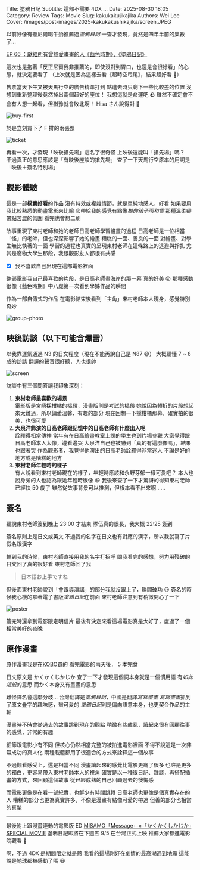 Title: 塗鴉日記
Subtitle: 這部不需要 4DX ...
Date: 2025-08-30 18:05
Category: Review
Tags: Movie
Slug: kakukakujikajika
Authors: Wei Lee
Cover: /images/post-images/2025-kakukakushikajika/screen.JPEG

以前好像有聽尼爾喝牛奶推薦過*塗鴉日記*
一查才發現，竟然是四年半前的集數了...

<!--more-->

[EP 66 ：獻給所有曾熱愛畫畫的人《藍色時期》、《塗鴉日記》](https://open.firstory.me/story/cklg2p2c2caf60854x11fedl1)

這次也是抱著「反正尼爾我非推薦的，即使沒對到胃口，也還是會很好看」的心態，就決定要看了
（上次就是因為這樣去看《超時空甩尾》，結果超好看 🤯）

售票當天下午又被天馬行空的廣告精準打到
點進去時只剩下一些比較差的位置
沒想到重新整理後竟然掉出兩個超好的座位！
我想這就是命運吧 🪨
雖然不確定會不會有人想一起看，但猶豫就會敗北啊！
Hisa さん說得對 💪

![buy-first](/images/post-images/buy-first.jpeg)

於是立刻買下了 F 排的兩張票  

![ticket](/images/post-images/2025-kakukakushikajika/ticket.JPEG)

再看一次，才發現「映後搶先場」這名字很奇怪
上映後還能叫「搶先場」嗎？  
不過真正的意思應該是「有映後座談的搶先場」
查了一下天馬行空原本的用詞是「映後＋簽名特別場」

## 觀影體驗
這是一部**樸實好看**的作品
沒有特效或複雜情節，就是單純地感人、好看
如果要用我比較熟悉的動畫電影來比喻
它帶給我的感覺有點像*狼的孩子雨和雪*
那種溫柔卻帶點苦澀的氛圍
看完也會想二刷

故事重現了東村老師和她的老師日高老師學習繪畫的過程
日高老師是一位相當「怪」的老師，但也深深影響了她的繪畫
糟糕的一面、善良的一面
對繪畫、對學生無比執著的一面
學習的過程也真實的呈現東村老師在這條路上的逃避與掙扎
尤其是廢物大學生那段，我跟觀影友人都很有共感

* [x] 我不喜歡自己出現在這部電影裡面

整部電影我自己最喜歡的片段，是日高老師畫海岸的那一幕
真的好美 😲
那種感動很像《藍色時期》中八虎第一次看到學姊作品的瞬間

作為一部自傳式的作品
在電影結束後看到「主角」東村老師本人現身，感覺特別奇妙

![group-photo](/images/post-images/2025-kakukakushikajika/group-photo.jpg)

## 映後訪談（以下可能含爆雷）
以我靠運氣通過 N3 的日文程度（現在不能再說自己是 N87 😅）
大概聽懂 7 ~ 8 成的訪談
翻譯的聲音很好聽，人也很帥

![screen](/images/post-images/2025-kakukakushikajika/screen.JPEG)

訪談中有三個問答讓我印象深刻：

1. **東村老師最喜歡的場景**  
  電影版是宮崎採柑橘的橋段，漫畫版則是考試的橋段
  她說因為轉折的片段想起來太難過，所以偏愛溫馨、有趣的部分
  現在回想一下採柑橘那幕，確實拍的很美，也很可愛
2. **大泉洋飾演的日高老師跟記憶中的日高老師有什麼出入呢**  
  詮釋得相當傳神
  當年有在日高繪畫教室上課的學生也到片場參觀
  大家覺得跟日高老師本人太像，邊看邊哭
  大泉洋自己也被嚇到「真的有這麼像嗎」，結果也跟著哭
  作為觀影者，我覺得他演出的日高老師詮釋得非常迷人
  不論是好的地方或是糟糕的地方
3. **東村老師年輕時的樣子**  
  有人說看到東村老師現在的樣子，年輕時應該和永野芽郁一樣可愛吧？
  本人也說身旁的人也認為跟她年輕時很像 😆
  我後來查了一下才驚訝的得知東村老師已經快 50 歲了
  雖然從故事背景可以推測，但根本看不出來啊......

## 簽名
聽說東村老師簽到晚上 23:00 才結束
隊伍真的很長，我大概 22:25 簽到

簽名原則上是日文或英文
不過我的名字在日文也有對應的漢字，所以我就寫了片假名跟漢字

輪到我的時候，東村老師直接用我的名字打招呼
問我看完的感想，努力用殘破的日文回了真的很好看
東村老師回了我

> 日本語お上手ですね

但後面東村老師說到「會跟導演講」的部分我就沒跟上了，瞬間破功 😢
簽名的時候我心機的拿著電子書版*塗鴉日記*在前面
東村老師注意到有稍微開心了一下

![poster](/images/post-images/2025-kakukakushikajika/poster.JPEG)

簽完時還拿到電影限定明信片
最後有決定來看這場電影真是太好了，度過了一個相當美好的夜晚

## 原作漫畫
原作漫畫我是在[KOBO](https://www.kobo.com/tw/zh/series/K2y4N7PE61SsD9x3NKHLpw)買的
看完電影的兩天後， 5 本完食

日文原文是 かくかくじかじか
查了一下才發現這個詞本身就是一個慣用語
有*如此這般*的意思
而かく本身又有畫畫的意思

難怪譯名會這麼分歧...
台灣翻譯是*塗鴉日記*，中國是翻譯*寫寫畫畫*
*寫寫畫畫*抓到了原文疊字的趣味感，蠻可愛的
*塗鴉日記*則是偏向語意本身，也更契合作品的主軸

漫畫時不時會從過去的故事跳到現在的觀點
稍微有些雜亂，讀起來很有回顧往事的感覺，非常的有趣

細節跟電影小有不同
但核心仍然相當完整的被拍進電影裡面
不得不說這是一次非常成功的真人化
兩種載體都用了很適合的方式來詮釋這一個故事

不過觀看感受上，還是相當不同
漫畫讀起來的感覺比電影更痛了很多
也許是更多的獨白，更容易帶入東村老師本人的視角
確實是以一種很日記、雜談，再搭配插畫的方式，來回顧這個故事
從已經成熟的自己回顧過去的懊悔感

而電影更像是在看一部紀實，也鮮少有時間跳轉
日高老師也更像是個真實存在的人
糟糕的部分也更為真實許多，不像是漫畫有點像可愛的帶過
但善的部分也相當的真摯

---

最後附上跟漫畫連動的電影版 ED [MISAMO「Message」×「かくかくしかじか」SPECIAL MOVIE](https://www.youtube.com/watch?v=4_12UdOTub0)
塗鴉日記即將在下週五 9/5 在台灣正式上映
推薦大家都進電影院觀看 👀

啊，不過 4DX 是期間限定就是惹
我看的這場剛好在劇情的最高潮遇到地震
這能說是地球都被感動了嗎 😆
